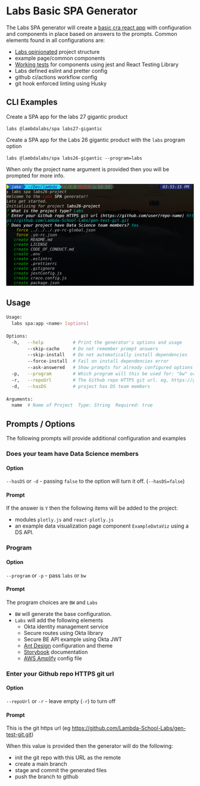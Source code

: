 # Labs Basic SPA Generator

The Labs SPA generator will create a [basic cra react app](https://docs.labs.lambdaschool.com/labs-spa-starter/) with configuration and
components in place based on answers to the prompts. Common elements found in
all configurations are:

- [Labs opinionated](https://docs.labs.lambdaschool.com/labs-spa-starter/components) project structure
- example page/common components
- [Working tests](https://docs.labs.lambdaschool.com/labs-spa-starter/testing) for components using jest and React Testing Library
- Labs defined eslint and pretter config
- github ci/actions workflow config
- git hook enforced linting using Husky

## CLI Examples

Create a SPA app for the labs 27 gigantic product

`labs @lambdalabs/spa labs27-gigantic`

Create a SPA app for the Labs 26 gigantic product with the `labs` program option

`labs @lambdalabs/spa labs26-gigantic --program=labs`

When only the project name argument is provided then you will be prompted
for more info.

![Labs SPA prompts](spa-prompts.png)

## Usage

``` bash
Usage:
  labs spa:app <name> [options]

Options:
  -h,   --help           # Print the generator's options and usage
        --skip-cache     # Do not remember prompt answers                                                                     Default: false
        --skip-install   # Do not automatically install dependencies                                                          Default: false
        --force-install  # Fail on install dependencies error                                                                 Default: false
        --ask-answered   # Show prompts for already configured options                                                        Default: false
  -p,   --program        # Which program will this be used for: "bw" or "labs"
  -r,   --repoUrl        # The Github repo HTTPS git url. eg, https://github.com/lambda-school-labs/labsNN-productA-teamB-fe
  -d,   --hasDS          # project has DS team members

Arguments:
  name  # Name of Project  Type: String  Required: true
```

## Prompts / Options

The following prompts will provide additional configuration and examples

### Does your team have Data Science members

#### Option

`--hasDS` or `-d` - passing `false` to the option will turn it off. (`--hasDS=false`)

#### Prompt

If the answer is `Y` then the following items will be added to the project:

- modules `plotly.js` and `react-plotly.js`
- an example data visualization page component `ExampleDataViz` using a DS API.

### Program

#### Option

`--program` or `-p` - pass `labs` or `bw`

#### Prompt

The program choices are `BW` and `Labs`

- `BW` will generate the base configuration.
- `Labs` will add the following elements
  - Okta identity management service
  - Secure routes using Okta library
  - Secure BE API example using Okta JWT
  - [Ant Design](https://docs.labs.lambdaschool.com/labs-spa-starter/styling-with-ant-design) configuration and theme
  - [Storybook](https://docs.labs.lambdaschool.com/labs-spa-starter/storybook) documentation
  - [AWS Amplify](https://docs.labs.lambdaschool.com/labs-spa-starter/untitled) config file

### Enter your Github repo HTTPS git url

#### Option

`--repoUrl` or `-r` - leave empty (`-r`) to turn off

#### Prompt

This is the git https url (eg https://github.com/Lambda-School-Labs/gen-test-git.git)

When this value is provided then the generator will do the following:

- init the git repo with this URL as the remote
- create a main branch
- stage and commit the generated files
- push the branch to github
